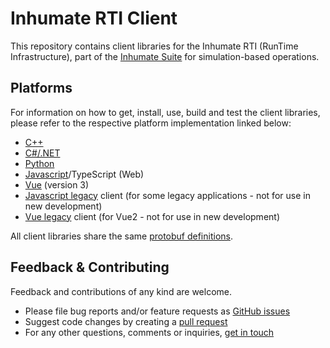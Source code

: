 # Inhumate RTI Client

This repository contains client libraries for the Inhumate RTI
(RunTime Infrastructure), part of the [Inhumate Suite](https://inhumatesystems.com/products/sboss/)
for simulation-based operations.

## Platforms

For information on how to get, install, use, build and test the client libraries, please refer to the respective
platform implementation linked below:

* [C++](cpp/)
* [C#/.NET](dotnet/)
* [Python](python/)
* [Javascript](js/)/TypeScript (Web)
* [Vue](vue/) (version 3)
* [Javascript legacy](js-legacy/) client (for some legacy applications - not for use in new development)
* [Vue legacy](vue-legacy/) client (for Vue2 - not for use in new development)

All client libraries share the same [protobuf definitions](proto/).

## Feedback & Contributing

Feedback and contributions of any kind are welcome.

- Please file bug reports and/or feature requests as [GitHub issues](https://github.com/inhumatesystems/rti-client/issues)
- Suggest code changes by creating a [pull request](https://github.com/inhumatesystems/rti-client/pulls)
- For any other questions, comments or inquiries, [get in touch](https://inhumatesystems.com/#contact)
